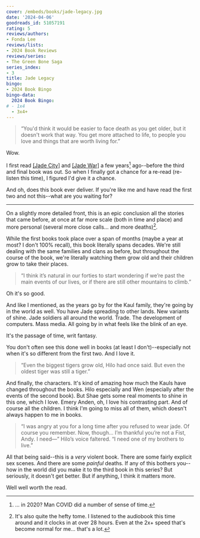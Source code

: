 ```yaml
---
cover: /embeds/books/jade-legacy.jpg
date: '2024-04-06'
goodreads_id: 51057191
rating: 5
reviews/authors:
- Fonda Lee
reviews/lists:
- 2024 Book Reviews
reviews/series:
- The Green Bone Saga
series_index:
- 3
title: Jade Legacy
bingo:
- 2024 Book Bingo
bingo-data:
  2024 Book Bingo:
# - 1x4
  - 3x4+
---
```

> “You'd think it would be easier to face death as you get older, but it doesn't work that way. You get more attached to life, to people you love and things that are worth living for.” 

Wow. 

I first read [[Jade City]]() and [[Jade War]]() a few years[^time] ago--before the third and final book was out. So when I finally got a chance for a re-read (re-listen this time), I figured I'd give it a chance. 

And oh, does this book ever deliver. If you're like me and have read the first two and not this--what are you waiting for? 

- - -

<!--more-->

On a slightly more detailed front, this is an epic conclusion all the stories that came before, at once at far more scale (both in time and place) and more personal (several more close calls... and more deaths)[^size]. 

While the first books took place over a span of months (maybe a year at most? I don't 100% recall), this book literally spans decades. We're still dealing with the same families and clans as before, but throughout the course of the book, we're literally watching them grow old and their children grow to take their places. 

> “I think it’s natural in our forties to start wondering if we’re past the main events of our lives, or if there are still other mountains to climb.”

Oh it's so good. 

And like I mentioned, as the years go by for the Kaul family, they're going by in the world as well. You have Jade spreading to other lands. New variants of shine. Jade soldiers all around the world. Trade. The development of computers. Mass media. All going by in what feels like the blink of an eye. 

It's the passage of time, writ fantasy. 

You don't often see this done well in books (at least I don't)--especially not when it's so different from the first two. And I love it. 

> “Even the biggest tigers grow old, Hilo had once said. But even the oldest tiger was still a tiger.” 

And finally, the characters. It's kind of amazing how much the Kauls have changed throughout the books. Hilo especially and Wen (especially after the events of the second book). But Shae gets some real moments to shine in this one, which I love. Emery Anden, oh, I love his contrasting part. And of course all the children. I think I'm going to miss all of them, which doesn't always happen to me in books. 

> “I was angry at you for a long time after you refused to wear jade. Of course you remember. Now, though… I’m thankful you’re not a Fist, Andy. I need—” Hilo’s voice faltered. “I need one of my brothers to live.” 

All that being said--this is a *very* violent book. There are some fairly explicit sex scenes. And there are some *painful* deaths. If any of this bothers you--how in the world did you make it to the third book in this series? But seriously, it doesn't get better. But if anything, I think it matters more. 

Well well worth the read. 

[^time]: ... in 2020? Man COVID did a number of sense of time. 

[^size]: It's also quite the hefty tome. I listened to the audiobook this time around and it clocks in at over 28 hours. Even at the 2x+ speed that's become normal for me... that's a lot. 